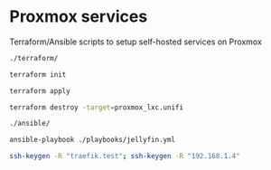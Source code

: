 # Proxmox services

Terraform/Ansible scripts to setup self-hosted services on Proxmox

```bash
./terraform/

terraform init

terraform apply

terraform destroy -target=proxmox_lxc.unifi
```

```bash
./ansible/

ansible-playbook ./playbooks/jellyfin.yml
```

```bash
ssh-keygen -R "traefik.test"; ssh-keygen -R "192.168.1.4"
```
